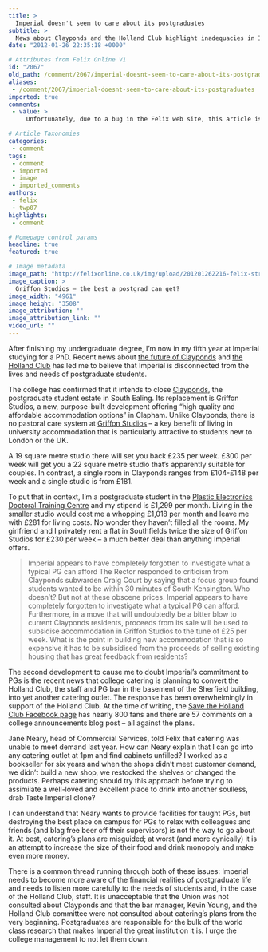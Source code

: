 ```yaml
---
title: >
  Imperial doesn't seem to care about its postgraduates
subtitle: >
  News about Clayponds and the Holland Club highlight inadequacies in Imperial's view of postgraduate students
date: "2012-01-26 22:35:18 +0000"

# Attributes from Felix Online V1
id: "2067"
old_path: /comment/2067/imperial-doesnt-seem-to-care-about-its-postgraduates
aliases:
 - /comment/2067/imperial-doesnt-seem-to-care-about-its-postgraduates
imported: true
comments:
 - value: >
     Unfortunately, due to a bug in the Felix web site, this article is wrongly attributed to the medic Tom Phillips, rather than me Tom W Phillips in Physics. Matt, Editor, is trying to fix it.,Fantastic piece,Oh brilliant work ME, not leaving a real name and making an unsubstantiated and vague comment. Cheers. <br> <br>Imperial West is at the design stage, and Tom's argument in this article is still valid. College need to avoid blowing another mid-bending wodge of money on a project that will leave the PG community feeling cold. ,"The Rector responded to criticism from Clayponds subwarden Craig Court by saying that a focus group found students wanted to be within 30 minutes of South Kensington. Who doesn’t?" <br> <br>Postgrads at Hammersmith, Charing Cross, St. Mary's, Silwood even? You write a good article, but don't forget the several thousand of us who are not based in South Ken.,I'm not forgetting about those students who don't work at the SK campus - I was simply replying to the Rector's comment about SK. Criticise

# Article Taxonomies
categories:
 - comment
tags:
 - comment
 - imported
 - image
 - imported_comments
authors:
 - felix
 - twp07
highlights:
 - comment

# Homepage control params
headline: true
featured: true

# Image metadata
image_path: "http://felixonline.co.uk/img/upload/201201262216-felix-street_view[1].jpg"
image_caption: >
  Griffon Studios – the best a postgrad can get?
image_width: "4961"
image_height: "3508"
image_attribution: ""
image_attribution_link: ""
video_url: ""
---
```


After finishing my undergraduate degree, I’m now in my fifth year at Imperial studying for a PhD. Recent news about [the future of Clayponds](http://felixonline.co.uk/news/2032/clayponds-in-crisis/) and [the Holland Club](http://felixonline.co.uk/news/1972/staff-and-students-rally-around-holland-club-campaign/) has led me to believe that Imperial is disconnected from the lives and needs of postgraduate students.

The college has confirmed that it intends to close [Clayponds](http://halls.imperial.ac.uk/clayponds/), the postgraduate student estate in South Ealing. Its replacement is Griffon Studios, a new, purpose-built development offering “high quality and affordable accommodation options” in Clapham. Unlike Clayponds, there is no pastoral care system at [Griffon Studios](http://www.gradpaduk.com/properties/griffon-studios) – a key benefit of living in university accommodation that is particularly attractive to students new to London or the UK.

A 19 square metre studio there will set you back £235 per week. £300 per week will get you a 22 square metre studio that’s apparently suitable for couples. In contrast, a single room in Clayponds ranges from £104-£148 per week and a single studio is from £181.

To put that in context, I’m a postgraduate student in the [Plastic Electronics Doctoral Training Centre](http://www3.imperial.ac.uk/plasticelectronicsdtc) and my stipend is £1,299 per month. Living in the smaller studio would cost me a whopping £1,018 per month and leave me with £281 for living costs. No wonder they haven’t filled all the rooms. My girlfriend and I privately rent a flat in Southfields twice the size of Griffon Studios for £230 per week – a much better deal than anything Imperial offers.
> Imperial appears to have completely forgotten to investigate what a typical PG can afford
The Rector responded to criticism from Clayponds subwarden Craig Court by saying that a focus group found students wanted to be within 30 minutes of South Kensington. Who doesn’t? But not at these obscene prices. Imperial appears to have completely forgotten to investigate what a typical PG can afford. Furthermore, in a move that will undoubtedly be a bitter blow to current Clayponds residents, proceeds from its sale will be used to subsidise accommodation in Griffon Studios to the tune of £25 per week. What is the point in building new accommodation that is so expensive it has to be subsidised from the proceeds of selling existing housing that has great feedback from residents?

The second development to cause me to doubt Imperial’s commitment to PGs is the recent news that college catering is planning to convert the Holland Club, the staff and PG bar in the basement of the Sherfield building, into yet another catering outlet. The response has been overwhelmingly in support of the Holland Club. At the time of writing, the [Save the Holland Club Facebook page](http://www.facebook.com/savethehollandclub?ref=ts) has nearly 800 fans and there are 57 comments on a college announcements blog post – all against the plans.

Jane Neary, head of Commercial Services, told Felix that catering was unable to meet demand last year. How can Neary explain that I can go into any catering outlet at 1pm and find cabinets unfilled? I worked as a bookseller for six years and when the shops didn’t meet customer demand, we didn’t build a new shop, we restocked the shelves or changed the products. Perhaps catering should try this approach before trying to assimilate a well-loved and excellent place to drink into another soulless, drab Taste Imperial clone?

I can understand that Neary wants to provide facilities for taught PGs, but destroying the best place on campus for PGs to relax with colleagues and friends (and blag free beer off their supervisors) is not the way to go about it. At best, catering’s plans are misguided; at worst (and more cynically) it is an attempt to increase the size of their food and drink monopoly and make even more money.

There is a common thread running through both of these issues: Imperial needs to become more aware of the financial realities of postgraduate life and needs to listen more carefully to the needs of students and, in the case of the Holland Club, staff. It is unacceptable that the Union was not consulted about Clayponds and that the bar manager, Kevin Young, and the Holland Club committee were not consulted about catering’s plans from the very beginning. Postgraduates are responsible for the bulk of the world class research that makes Imperial the great institution it is. I urge the college management to not let them down.
